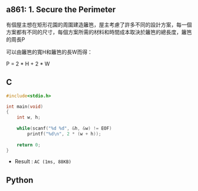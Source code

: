 ## a861: 1. Secure the Perimeter
有個屋主想在矩形花園的周圍建造籬笆，屋主考慮了許多不同的設計方案，每一個方案都有不同的尺寸，每個方案所需的材料和時間成本取決於籬笆的總長度，籬笆的周長P

可以由籬笆的寬H和籬笆的長W而得：

P = 2 * H + 2 * W

## C
```C
#include<stdio.h>

int main(void)
{
	int w, h;
	
	while(scanf("%d %d", &h, &w) != EOF)
		printf("%d\n", 2 * (w + h));
		
	return 0;
}
```
 * Result : `AC (1ms, 88KB)`

## Python
